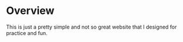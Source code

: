 # Overview

This is just a pretty simple and not so great website that I designed for practice and fun.
